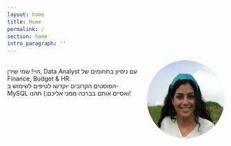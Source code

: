 ```yaml
---
layout: home
title: Home
permalink: /
section: home
intro_paragraph: ''
---
```

<div>
<img src="/assets/img/uploads/shiran.jpg" style="width: 180px; float: right;
    margin-left: 20px; border-radius: 50%">
<p>
<br>
היי! שמי שירן, Data Analyst עם ניסיון בתחומים של Finance, Budget & HR.
<br>
הפוסטים הקרובים יוקדשו לטיפים לשימוש ב-MySQL ואסיים אותם בברכה ממני אליכם:)
תהנו!	
</p>

</div>



